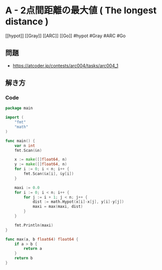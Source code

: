 # A - 2点間距離の最大値 ( The longest distance )
[[hypot]] [[Gray]] [[ARC]] [[Go]]
#hypot #Gray #ARC #Go 

## 問題
- https://atcoder.jp/contests/arc004/tasks/arc004_1

## 解き方
### Code
```go
package main

import (
	"fmt"
	"math"
)

func main() {
	var n int
	fmt.Scan(&n)

	x := make([]float64, n)
	y := make([]float64, n)
	for i := 0; i < n; i++ {
		fmt.Scan(&x[i], &y[i])
	}

	maxi := 0.0
	for i := 0; i < n; i++ {
		for j := i + 1; j < n; j++ {
			dist := math.Hypot(x[i]-x[j], y[i]-y[j])
			maxi = max(maxi, dist)
		}
	}

	fmt.Println(maxi)
}

func max(a, b float64) float64 {
	if a > b {
		return a
	}
	return b
}
```